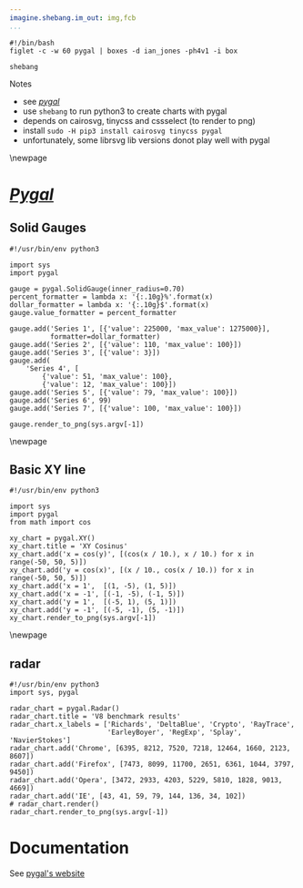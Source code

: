```yaml
---
imagine.shebang.im_out: img,fcb
...
```


```{.shebang im_out="stdout"}
#!/bin/bash
figlet -c -w 60 pygal | boxes -d ian_jones -ph4v1 -i box
```

```imagine
shebang
```

Notes

- see [*pygal*](http://www.pygal.org/)
- use `shebang` to run python3 to create charts with pygal
- depends on cairosvg, tinycss and cssselect (to render to png)
- install `sudo -H pip3 install cairosvg tinycss pygal`
- unfortunately, some librsvg lib versions donot play well with pygal

\newpage

# [*Pygal*](http://pygal.org/en/stable)

## Solid Gauges

```shebang
#!/usr/bin/env python3

import sys
import pygal

gauge = pygal.SolidGauge(inner_radius=0.70)
percent_formatter = lambda x: '{:.10g}%'.format(x)
dollar_formatter = lambda x: '{:.10g}$'.format(x)
gauge.value_formatter = percent_formatter

gauge.add('Series 1', [{'value': 225000, 'max_value': 1275000}],
          formatter=dollar_formatter)
gauge.add('Series 2', [{'value': 110, 'max_value': 100}])
gauge.add('Series 3', [{'value': 3}])
gauge.add(
    'Series 4', [
        {'value': 51, 'max_value': 100},
        {'value': 12, 'max_value': 100}])
gauge.add('Series 5', [{'value': 79, 'max_value': 100}])
gauge.add('Series 6', 99)
gauge.add('Series 7', [{'value': 100, 'max_value': 100}])

gauge.render_to_png(sys.argv[-1])
```

\newpage

## Basic XY line

```shebang
#!/usr/bin/env python3

import sys
import pygal
from math import cos

xy_chart = pygal.XY()
xy_chart.title = 'XY Cosinus'
xy_chart.add('x = cos(y)', [(cos(x / 10.), x / 10.) for x in range(-50, 50, 5)])
xy_chart.add('y = cos(x)', [(x / 10., cos(x / 10.)) for x in range(-50, 50, 5)])
xy_chart.add('x = 1',  [(1, -5), (1, 5)])
xy_chart.add('x = -1', [(-1, -5), (-1, 5)])
xy_chart.add('y = 1',  [(-5, 1), (5, 1)])
xy_chart.add('y = -1', [(-5, -1), (5, -1)])
xy_chart.render_to_png(sys.argv[-1])
```

\newpage

## radar

```shebang
#!/usr/bin/env python3
import sys, pygal

radar_chart = pygal.Radar()
radar_chart.title = 'V8 benchmark results'
radar_chart.x_labels = ['Richards', 'DeltaBlue', 'Crypto', 'RayTrace',
                        'EarleyBoyer', 'RegExp', 'Splay', 'NavierStokes']
radar_chart.add('Chrome', [6395, 8212, 7520, 7218, 12464, 1660, 2123, 8607])
radar_chart.add('Firefox', [7473, 8099, 11700, 2651, 6361, 1044, 3797, 9450])
radar_chart.add('Opera', [3472, 2933, 4203, 5229, 5810, 1828, 9013, 4669])
radar_chart.add('IE', [43, 41, 59, 79, 144, 136, 34, 102])
# radar_chart.render()
radar_chart.render_to_png(sys.argv[-1])
```

# Documentation

See [pygal's website](http://www.pygal.org/en/stable/documentation/index.html)
